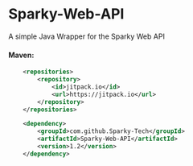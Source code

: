 # Sparky-Web-API
A simple Java Wrapper for the Sparky Web API
#### Maven:
```xml
	<repositories>
		<repository>
		    <id>jitpack.io</id>
		    <url>https://jitpack.io</url>
		</repository>
	</repositories>

	<dependency>
	    <groupId>com.github.Sparky-Tech</groupId>
	    <artifactId>Sparky-Web-API</artifactId>
	    <version>1.2</version>
	</dependency>
```
